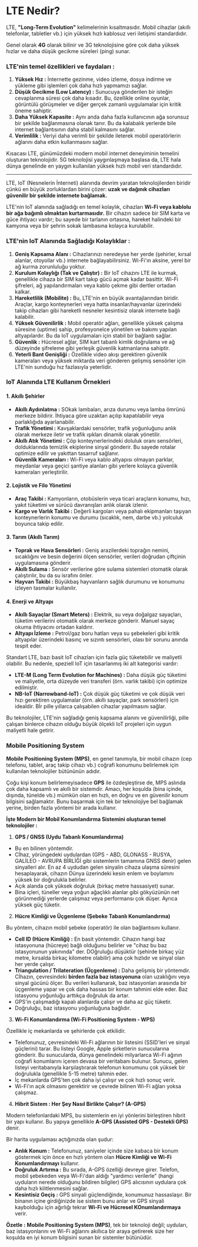 # LTE Nedir?

LTE, **"Long-Term Evolution"** kelimelerinin kısaltmasıdır. Mobil cihazlar (akıllı telefonlar, tabletler vb.) için yüksek hızlı kablosuz veri iletişimi standardıdır.

Genel olarak **4G** olarak bilinir ve 3G teknolojisine göre çok daha yüksek hızlar ve daha düşük gecikme süreleri (ping) sunar.

### LTE'nin temel özellikleri ve faydaları :

1. **Yüksek Hız :** İnternette gezinme, video izleme, dosya indirme ve yükleme gibi işlemleri çok daha hızlı yapmamızı sağlar.
2. **Düşük Gecikme (Low Latency) :** Sunucuya gönderilen bir isteğin cevaplanma süresi çok daha kısadır. Bu, özellikle online oyunlar, görüntülü görüşmeler ve diğer gerçek zamanlı uygulamalar için kritik öneme sahiptir.
3. **Daha Yüksek Kapasite :** Aynı anda daha fazla kullanıcının ağa sorunsuz bir şekilde bağlanmasına olanak tanır. Bu da kalabalık yerlerde bile internet bağlantısının daha stabil kalmasını sağlar.
4. **Verimlilik :** Veriyi daha verimli bir şekilde ileterek mobil operatörlerin ağlarını daha etkin kullanmasını sağlar.

Kısacası LTE, günümüzdeki modern mobil internet deneyiminin temelini oluşturan teknolojidir. 5G teknolojisi yaygınlaşmaya başlasa da, LTE hala dünya genelinde en yaygın kullanılan yüksek hızlı mobil veri standardıdır.

--------------------------------------------------------------------------------------------------------------------------------------------------------------------------------------------

LTE, IoT (Nesnelerin İnterneti) alanında devrim yaratan teknolojilerden biridir çünkü en büyük zorluklardan birini çözer: **uzak ve dağınık cihazları güvenilir bir şekilde internete bağlamak.**

LTE'nin IoT alanında sağladığı en temel kolaylık, cihazları **Wi-Fi veya kablolu bir ağa bağımlı olmaktan kurtarmasıdır.** Bir cihazın sadece bir SIM karta ve güce ihtiyacı vardır; bu sayede bir tarlanın ortasına, hareket halindeki bir kamyona veya bir şehrin sokak lambasına kolayca kurulabilir.

### LTE'nin IoT Alanında Sağladığı Kolaylıklar :

1. **Geniş Kapsama Alanı :** Cihazlarınızı neredeyse her yerde (şehirler, kırsal alanlar, otoyollar vb.) internete bağlayabilirsiniz. Wi-Fi'ın aksine, yerel bir ağ kurma zorunluluğu yoktur.
2. **Kurulum Kolaylığı (Tak ve Çalıştır) :** Bir IoT cihazını LTE ile kurmak, genellikle cihaza bir SIM kart takıp gücü açmak kadar basittir. Wi-Fi şifreleri, ağ yapılandırmaları veya kablo çekme gibi dertler ortadan kalkar.
3. **Hareketlilik (Mobilite) :** Bu, LTE'nin en büyük avantajlarından biridir. Araçlar, kargo konteynerleri veya hatta insanlar/hayvanlar üzerindeki takip cihazları gibi hareketli nesneler kesintisiz olarak internete bağlı kalabilir.
4. **Yüksek Güvenilirlik :** Mobil operatör ağları, genellikle yüksek çalışma süresine (uptime) sahip, profesyonelce yönetilen ve bakımı yapılan altyapılardır. Bu da IoT uygulamaları için stabil bir bağlantı sağlar.
5. **Güvenlik :** Hücresel ağlar, SIM kart tabanlı kimlik doğrulama ve ağ düzeyinde şifreleme gibi yerleşik güvenlik katmanlarına sahiptir.
6. **Yeterli Bant Genişliği :** Özellikle video akışı gerektiren güvenlik kameraları veya yüksek miktarda veri gönderen gelişmiş sensörler için LTE'nin sunduğu hız fazlasıyla yeterlidir.



### IoT Alanında LTE Kullanım Örnekleri


#### 1. Akıllı Şehirler

* **Akıllı Aydınlatma :** SOkak lambaları, arıza durumu veya lamba ömrünü merkeze bildirir. İhtiyaca göre uzaktan açılıp kapatılabilir veya parlaklığıda ayarlanabilir.
* **Trafik Yönetimi :** Kavşaklardaki sensörler, trafik yoğunluğunu anlık olarak merkeze iletir ve trafik ışıkları dinamik olarak yönetilir.
* **Akıllı Atık Yönetimi :** Çöp konteynerlerindeki doluluk oranı sensörleri, dolduklarında temizlik ekiplerine sinyal gönderir. Bu sayede rotalar optimize edilir ve yakıttan tasarruf sağlanır.
* **Güvenlik Kameraları :** Wi-Fi veya kablo altyapısı olmayan parklar, meydanlar veya geçici şantiye alanları gibi yerlere kolayca güvenlik kameraları yerleştirilir.


#### 2. Lojistik ve Filo Yönetimi

* **Araç Takibi :** Kamyonların, otobüslerin veya ticari araçların konumu, hızı, yakıt tüketimi ve sürücü davranışları anlık olarak izlenir.
* **Kargo ve Varlık Takibi :** Değerli kargoları veya pahalı ekipmanları taşıyan konteynerlerin konumu ve durumu (sıcaklık, nem, darbe vb.) yolculuk boyunca takip edilir.

#### 3. Tarım (Akıllı Tarım)

* **Toprak ve Hava Sensörleri :** Geniş arazilerdeki toprağın nemini, sıcaklığını ve besin değerini ölçen sensörler, verileri doğrudan çiftçinin uygulamasına gönderir.
* **Akıllı Sulama :** Sensör verilerine göre sulama sistemleri otomatik olarak çalıştırılır, bu da su israfını önler.
* **Hayvan Takibi :** Büyükbaş hayvanların sağlık durumunu ve konumunu izleyen tasmalar kullanılır.

#### 4. Enerji ve Altyapı

* **Akıllı Sayaçlar (Smart Meters) :** Elektrik, su veya doğalgaz sayaçları, tüketim verilerini otomatik olarak merkeze gönderir. Manuel sayaç okuma ihtiyacını ortadan kaldırır.
* **Altyapı İzleme :** Petrol/gaz boru hatları veya su şebekeleri gibi kritik altyapılar üzerindeki basınç ve sızıntı sensörleri, olası bir sorunu anında tespit eder.

Standart LTE, bazı basit IoT cihazları için fazla güç tüketebilir ve maliyetli olabilir. Bu nedenle, speziell IoT için tasarlanmış iki alt kategorisi vardır:

* **LTE-M (Long Term Evolution for Machines) :** Daha düşük güç tüketimi ve maliyetle, orta düzeyde veri transferi (örn. varlık takibi) için optimize edilmiştir.
* **NB-IoT (Narrowband-IoT) :** Çok düşük güç tüketimi ve çok düşük veri hızı gerektiren uygulamalar (örn. akıllı sayaçlar, park sensörleri) için idealdir. Bİr pille yıllarca çalışabilen cihazlar yapılmasını sağlar.

Bu teknolojiler, LTE'nin sağladığı geniş kapsama alanını ve güvenilirliği, pille çalışan binlerce cihazın olduğu büyük ölçekli IoT projeleri için uygun maliyetli hale getirir.



###  Mobile Positioning System

**Mobile Positioning System (MPS)**, en genel tanımıyla, bir mobil cihazın (cep telefonu, tablet, araç takip cihazı vb.) coğrafi konumunu belirlemek için kullanılan teknolojiler bütününün adıdır.

Çoğu kişi konum belirlemeyisadece **GPS** ile özdeşleştirse de, MPS aslında çok daha kapsamlı ve akıllı bir sistemdir. Amacı, her koşulda (bina içinde, dışında, tünelde vb.) mümkün olan en hızlı, en doğru ve en güvenilir konum bilgisini sağlamaktır. Bunu başarmak için tek bir teknolojiye bel bağlamak yerine, birden fazla yöntemi bir arada kullanır.

**İşte Modern bir Mobil Konumlandırma Sistemini oluşturan temel teknolojiler :**

1. **GPS / GNSS (Uydu Tabanlı Konumlandırma)**

* Bu en bilinen yöntemdir.
* Cİhaz, yörüngedeki uydulardan (GPS - ABD, GLONASS - RUSYA, GALİLEO - AVRUPA BİRLİĞİ gibi sistemlerin tamamına GNSS denir) gelen sinyalleri alır. En az 4 uydudan gelen sinyalin cihaza ulaşma süresini hesaplayarak, cihazın Dünya üzerindeki kesin enlem ve boylamını yüksek bir doğrulukla belirler.
* Açık alanda çok yüksek doğruluk (birkaç metre hassasiyet) sunar.
* Bina içleri, tüneller veya yoğun ağaçlıklı alanlar gibi gökyüzünün net görünmediği yerlerde çalışmaz veya performansı çok düşer. Ayrıca yüksek güç tüketir.

2. **Hücre Kimliği ve Üçgenleme (Şebeke Tabanlı Konumlandırma)**

Bu yöntem, cihazın mobil şebeke (operatör) ile olan bağlantısını kullanır.
* **Cell ID (Hücre Kimliği) :** En basit yöntemdir. Cihazın hangi baz istasyonuna (hücreye) bağlı olduğunu belirler ve "cihaz bu baz istasyonunun yakınında" der. DOğruluğu düşüktür (şehirde birkaç yüz metre, kırsalda birkaç kilometre olabilir) ama çok hızlıdır ve sinyal olan her yerde çalışır.
* **Triangulation / Trilateration (Üçgenleme) :** Daha gelişmiş bir yöntemdir. Cİhazın, çevresindeki **birden fazla baz istasyonuna** olan uzaklığını veya sinyal gücünü ölçer. Bu verileri kullanarak, baz istasyonları arasında bir üçgenleme yapar ve çok daha hassas bir konum tahmini elde eder. Baz istasyonu yoğunluğu arttıkça doğruluk da artar.
* GPS'in çalışmadığı kapalı alanlarda çalışır ve daha az güç tüketir.
* Doğruluğu, baz istasyonu yoğunluğuna bağlıdır.

3. **Wi-Fi Konumlandırma (Wi-Fi Positioning System - WPS)**

Özellikle iç mekanlarda ve şehirlerde çok etkilidir.

* Telefonunuz, çevresindeki Wi-Fi ağlarının bir listesini (SSID'leri ve sinyal güçlerini) tarar. Bu listeyi Google, Apple şirketlerin sunucularına gönderir. Bu sunucularda, dünya genelindeki milyarlarca Wi-Fi ağının coğrafi konumlarını içeren devasa bir veritabanı bulunur. Sunucu, gelen listeyi veritabanıyla karşılaştırarak telefonun konumunu çok yüksek bir doğrulukla (genellikle 5-15 metre) tahmin eder.
* İç mekanlarda GPS'ten çok daha iyi çalışır ve çok hızlı sonuç verir.
* Wi-Fi'ın açık olmasını gerektirir ve çevrede bilinen Wi-Fi ağları yoksa çalışmaz.

4. **Hibrit Sistem : Her Şey Nasıl Birlikte Çalışır? (A-GPS)**

Modern telefonlardaki MPS, bu sistemlerin en iyi yönlerini birleştiren hibrit bir yapı kullanır. Bu yapıya genellikle **A-GPS (Assisted GPS - Destekli GPS)** denir.

Bir harita uygulaması açtığınızda olan şudur:
* **Anlık Konum :** Telefonunuz, saniyeler içinde size kabaca bir konum göstermek için önce en hızlı yöntem olan **Hücre Kimliği ve Wi-Fi Konumlandırmayı** kullanır.
* **Doğruluk Artırma :** Bu sırada, A-GPS özelliği devreye girer. Telefon, mobil şebekeden veya Wi-Fi'dan aldığı "yardımcı verilerle" (hangi uyduların nerede olduğunu bildiren bilgiler) GPS alıcısının uydulara çok daha hızlı kilitlenmesini sağlar.
* **Kesintisiz Geçiş :** GPS sinyali güçlendiğinde, konumunuz hassaslaşır. Bir binanın içine girdiğinizde ise sistem bunu anlar ve GPS sinyali kaybolduğu için ağırlığı tekrar **Wi-Fi ve Hücresel KOnumlandırmaya** verir.

**Özetle :** **Mobile Positioning System (MPS)**, tek bir teknoloji değil; uyduları, baz istasyonlarını ve Wi-Fi ağlarını akıllıca bir araya getirerek size her koşulda en iyi konum bilgisini sunan bir sistemler bütünüdür.
















































































































































